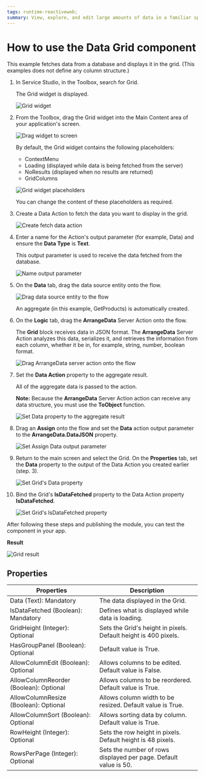 ```yaml
---
tags: runtime-reactiveweb;
summary: View, explore, and edit large amounts of data in a familiar spreadsheet interface with the Data Grid component for Reactive Web apps.
---
```


#  How to use the Data Grid component

This example fetches data from a database and displays it in the grid. (This examples does not define any column structure.) 

1. In Service Studio, in the Toolbox, search for Grid.

    The Grid widget is displayed.

    ![Grid widget](images/grid-widget-ss.png)

1. From the Toolbox, drag the Grid widget into the Main Content area of your application's screen.

    ![Drag widget to screen](images/grid-widget-drag-ss.png)

    By default, the Grid widget contains the following placeholders:

    * ContextMenu
    * Loading (displayed while data is being fetched from the server)
    * NoResults (displayed when no results are returned)
    * GridColumns

    ![Grid widget placeholders](images/grid-placeholders-ss.png)

    You can change the content of these placeholders as required.

1. Create a Data Action to fetch the data you want to display in the grid.

    ![Create fetch data action](images/grid-fetch-data-ss.png)

1. Enter a name for the Action's output parameter (for example, Data) and ensure the **Data Type** is **Text**.

    This output parameter is used to receive the data fetched from the database.

    ![Name output parameter](images/grid-output-par-ss.png)

1. On the **Data** tab, drag the data source entity onto the flow.

    ![Drag data source entity to the flow](images/grid-drag-entity-ss.png)

    An aggregate (in this example, GetProducts) is automatically created. 

1. On the **Logic** tab, drag the **ArrangeData** Server Action onto the flow.

    The **Grid** block receives data in JSON format. The **ArrangeData** Server Action analyzes this data, serializes it, and retrieves the information from each column, whether it be in, for example, string, number, boolean format.

    ![Drag ArrangeData server action onto the flow](images/grid-arrange-data-ss.png)

1. Set the **Data Action** property to the aggregate result. 

    All of the aggregate data is passed to the action.

    **Note:** Because the **ArrangeData** Server Action action can receive any data structure, you must use the **ToObject** function. 

    ![Set Data property to the aggregate result ](images/grid-aggregate-result-ss.png)

1. Drag an **Assign** onto the flow and set the **Data** action output parameter to the **ArrangeData.DataJSON** property.

    ![Set Assign Data output parameter ](images/grid-set-assign-ss.png)

1. Return to the main screen and select the Grid. On the **Properties** tab, set the **Data** property to the output of the Data Action you created earlier (step. 3).

    ![Set Grid's Data property](images/grid-data-prop-ss.png)

1. Bind the Grid's **IsDataFetched** property to the Data Action property **IsDataFetched**.

    ![Set Grid's IsDataFetched property](images/grid-isdata-fetched-ss.png)

After following these steps and publishing the module, you can test the component in your app.

**Result**

![Grid result](images/grid-result-ss.png)

## Properties

| **Properties** | **Description** |
|---|---|
| Data (Text): Mandatory  | The data displayed in the Grid.  |
| IsDataFetched (Boolean): Mandatory | Defines what is displayed while data is loading. | 
| GridHeight (Integer): Optional  |  Sets the Grid's height in pixels. Default height is 400 pixels. |  
| HasGroupPanel (Boolean): Optional  |  Default value is True. |  
| AllowColumnEdit (Boolean): Optional  | Allows columns to be edited. Default value is False.  |   
| AllowColumnReorder (Boolean): Optional  | Allows columns to be reordered. Default value is True. | 
| AllowColumnResize (Boolean): Optional  | Allows column width to be resized. Default value is True. |  
| AllowColumnSort (Boolean): Optional  | Allows sorting data by column. Default value is True. | 
| RowHeight (Integer): Optional  | Sets the row height in pixels. Default height is 48 pixels. | 
| RowsPerPage (Integer): Optional  | Sets the number of rows displayed per page. Default value is 50.| 

